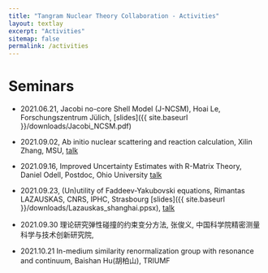 ```yaml
---
title: "Tangram Nuclear Theory Collaboration - Activities"
layout: textlay
excerpt: "Activities"
sitemap: false
permalink: /activities
---
```


# Seminars

* 2021.06.21, Jacobi no-core Shell Model (J-NCSM), Hoai Le, Forschungszentrum Jülich, [slides]({{ site.baseurl }}/downloads/Jacobi_NCSM.pdf)

* 2021.09.02, Ab initio nuclear scattering and reaction calculation, Xilin Zhang, MSU, [talk](https://youtu.be/gsK_cTyjGus)

* 2021.09.16, Improved Uncertainty Estimates with R-Matrix Theory, Daniel Odell, Postdoc, Ohio University
[talk](https://youtu.be/kbjwRTWhrm4)

* 2021.09.23, (Un)utility of Faddeev-Yakubovski equations, Rimantas LAZAUSKAS, CNRS, IPHC, Strasbourg
[slides]({{ site.baseurl }}/downloads/Lazauskas_shanghai.ppsx), [talk](https://youtu.be/RGuC8tYmW1E)

* 2021.09.30 理论研究弹性碰撞的约束变分方法, 张俊义, 中国科学院精密测量科学与技术创新研究院,

* 2021.10.21 In-medium similarity renormalization group with resonance and continuum, Baishan Hu(胡柏山), TRIUMF


<!-- [Opening 1]({{ site.baseurl }}/downloads/GeneralPostdoc_2019_v01.pdf),
[Opening 2]({{ site.baseurl }}/downloads/PPMS_PhD_2019_v01.pdf),
[Opening 3]({{ site.baseurl }}/downloads/PD.pdf),
[Opening 4]({{ site.baseurl }}/downloads/PHD1.pdf),
[Opening 5]({{ site.baseurl }}/downloads/PHD2.pdf).


<figure>
<img src="{{ site.url }}{{ site.baseurl }}/images/picpic/Gallery/DSC_0696.jpg" width="95%">
</figure> -->
